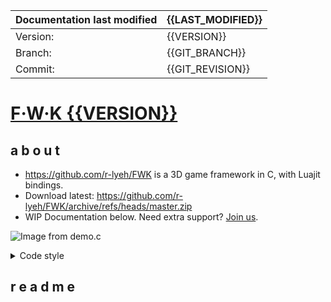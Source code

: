 | Documentation last modified | {{LAST_MODIFIED}} |
|:--------------|:------------|
|Version:       | {{VERSION}} |
|Branch:        | {{GIT_BRANCH}} |
|Commit:        | {{GIT_REVISION}} |

# [F·W·K {{VERSION}}](https://github.com/r-lyeh/FWK)
## a b o u t

- https://github.com/r-lyeh/FWK is a 3D game framework in C, with Luajit bindings.
- Download latest: https://github.com/r-lyeh/FWK/archive/refs/heads/master.zip
- WIP Documentation below. Need extra support? <a href="https://discord.gg/vu6Vt9d">Join us</a>.

![Image from demo.c](https://i.imgur.com/sInbRoA.gif)

<details><summary>Code style</summary>
```C linenumbers
/// ## Markdown comments when documenting (3 slashes)
// C++ comments allowed
// Ordering: 1)includes 2)defines 3)enums 4)structs 5)functions
#define API  C                       // uppercase directives (defines)
#define puts my_puts                 // lowercase API aliases (macros)
enum { ZERO = 0 };                   // uppercase enums. also, one-liners allowed
void assert_positive( int my_int ) { // snake_case everywhere
    int *x = &my_int;                // no spacing between pointers and variables
    if( *x < ZERO ) {                // no padding space after if,do,while,for,switch
        puts( "Negative" );          // space padding around operators and parenthesis
    }                                // 4-spaces indents, 1TBS brackets
}                                    // when in doubt, dont worry & mimic style from codebase
```
</details>

<!--
!!! Note
    Ready to browse documentation? This is a very common note.

!!! Tip
    Then we have these informational notes. Tips mostly.

!!! WARNING
    And warning notes. You should read them definitely.

!!! ERROR: Watch out
    Really **important notes**. Beware of these.
-->

## r e a d m e
